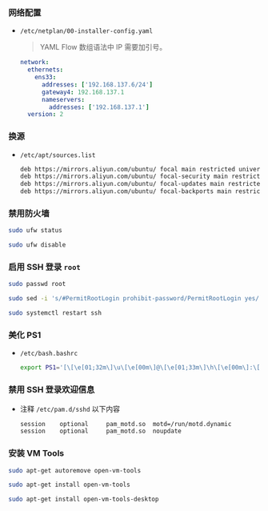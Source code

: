 ### 网络配置

- `/etc/netplan/00-installer-config.yaml`

  > YAML Flow 数组语法中 IP 需要加引号。

  ```yaml
  network:
    ethernets:
      ens33:
        addresses: ['192.168.137.6/24']
        gateway4: 192.168.137.1
        nameservers:
          addresses: ['192.168.137.1']
    version: 2
  ```

### 换源

- `/etc/apt/sources.list`

  ```bash
  deb https://mirrors.aliyun.com/ubuntu/ focal main restricted universe multiverse
  deb https://mirrors.aliyun.com/ubuntu/ focal-security main restricted universe multiverse
  deb https://mirrors.aliyun.com/ubuntu/ focal-updates main restricted universe multiverse
  deb https://mirrors.aliyun.com/ubuntu/ focal-backports main restricted universe multiverse
  ```

### 禁用防火墙

```bash
sudo ufw status

sudo ufw disable
```

### 启用 SSH 登录 `root`

```bash
sudo passwd root

sudo sed -i 's/#PermitRootLogin prohibit-password/PermitRootLogin yes/' /etc/ssh/sshd_config

sudo systemctl restart ssh
```

### 美化 PS1

- `/etc/bash.bashrc`

  ```bash
  export PS1='[\[\e[01;32m\]\u\[\e[00m\]@\[\e[01;33m\]\h\[\e[00m\]:\[\e[01;34m\]\w\[\e[00m\]]\$ '
  ```

### 禁用 SSH 登录欢迎信息

- 注释 `/etc/pam.d/sshd` 以下内容

  ```bash
  session    optional     pam_motd.so  motd=/run/motd.dynamic
  session    optional     pam_motd.so  noupdate
  ```

### 安装 VM Tools

```bash
sudo apt-get autoremove open-vm-tools

sudo apt-get install open-vm-tools

sudo apt-get install open-vm-tools-desktop
```
